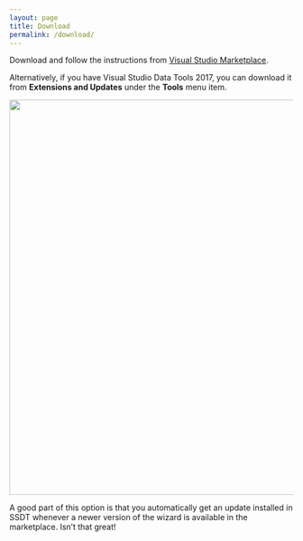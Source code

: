 ```yaml
---
layout: page
title: Download
permalink: /download/
---
```


Download and follow the instructions from  [Visual Studio Marketplace](https://marketplace.visualstudio.com/items?itemName=KunalRathi.ssiscatalogmigrator). 

Alternatively, if you have Visual Studio Data Tools 2017, you can download it from **Extensions and Updates** under the **Tools** menu item.

<img src="../media/VSMarketPlaceDownload.png" width="700"> 

A good part of this option is that you automatically get an update installed in SSDT whenever a newer version of the wizard is available in the marketplace. Isn’t that great!


